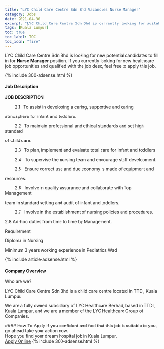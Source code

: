 ```yaml
---
title: "LYC Child Care Centre Sdn Bhd Vacancies Nurse Manager" 
category: Jobs 
date: 2021-04-30 
excerpt: "LYC Child Care Centre Sdn Bhd is currently looking for suitable person to fill in the Nurse Manager which positioned at Kuala Lumpur" 
tags: [Kuala Lumpur] 
toc: true 
toc_label: TOC 
toc_icon: "fire" 
--- 
```


<p>LYC Child Care Centre Sdn Bhd is looking for new potential candidates to fill in for <b>Nurse Manager</b> position. If you currently looking for new healthcare job opportunities and qualified with the job desc, feel free to apply this job.
</p>{% include 300-adsense.html %} 
<div><div><h4>Job Description</h4></div><div><div><span><div><p><strong>JOB DESCRIPTION</strong></p><p>&#160;&#160;&#160;&#160;&#160;&#160;&#160;&#160;2.1&#160;&#160;&#160;To assist in developing a caring, supportive and caring</p><p>atmosphere&#160;for infant and toddlers.</p><p>&#160;&#160;&#160;&#160;&#160;&#160;&#160;&#160;2.2<strong>&#160;&#160;&#160;</strong>To maintain professional and ethical standards and set high standard</p><p>of child care.</p><p>&#160;&#160;&#160;&#160;&#160;&#160;&#160;&#160;2.3<strong>&#160;&#160;&#160;</strong>To plan, implement and evaluate total care for infant and toddlers</p><p>&#160;&#160;&#160;&#160;&#160;&#160;&#160;&#160;2.4&#160;&#160;&#160;To supervise the nursing team and encourage staff development.</p><p>&#160;&#160;&#160;&#160;&#160;&#160;&#160;&#160;2.5&#160;&#160;&#160;Ensure correct use and due economy is made of equipment and</p><p>resources.</p><p>&#160;&#160;&#160;&#160;&#160;&#160;&#160;&#160;2.6&#160;&#160;&#160;Involve in quality assurance and collaborate with Top Management</p><p>team in standard setting and audit of infant and toddlers.</p><p>&#160;&#160;&#160;&#160;&#160;&#160;&#160;&#160;2.7&#160;&#160;&#160;Involve in the establishment of nursing policies and procedures.</p><p>2.8 Ad-hoc duties from time to time by Management.</p><p>Requirement</p><p>Diploma in Nursing</p><p>Minimum 3 years working experience in Pediatrics Wad</p></div></span></div></div></div> 
{% include article-adsense.html %} 
<div><div><h4>Company Overview</h4></div><div><div><span><div><p>Who are we?</p><p>LYC Child Care Centre Sdn Bhd is a child care centre located in TTDI, Kuala Lumpur.</p><p>We are a fully owned subsidiary of LYC Healthcare Berhad, based in TTDI, Kuala Lumpur, and we are a member of the LYC Healthcare Group of Companies.</p></div></span></div></div></div> 
#### How To Apply 
If you confident and feel that this job is suitable to you, go ahead take your action now. <br/> 
Hope you find your dream hospital job in Kuala Lumpur. <br/> 
<a href="https://www.jobstreet.com.my/en/job/nurse-manager-4543097?jobId=jobstreet-my-job-4543097" class="btn btn--warning" target="_blank" rel="nofollow noopenner">Apply Online</a> 
{% include 300-adsense.html %} 